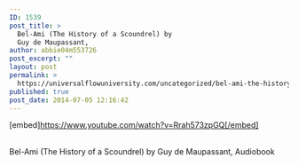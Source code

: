 ```yaml
---
ID: 1539
post_title: >
  Bel-Ami (The History of a Scoundrel) by
  Guy de Maupassant,
author: abbie04m553726
post_excerpt: ""
layout: post
permalink: >
  https://universalflowuniversity.com/uncategorized/bel-ami-the-history-of-a-scoundrel-by-guy-de-maupassant/
published: true
post_date: 2014-07-05 12:16:42
---
```

[embed]https://www.youtube.com/watch?v=Rrah573zpGQ[/embed]</br></br>
<p>Bel-Ami (The History of a Scoundrel) by Guy de Maupassant, Audiobook</p>